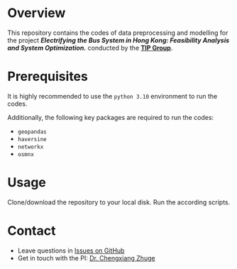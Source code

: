 # Overview 
This repository contains the codes of data preprocessing and modelling for the project 
***Electrifying the Bus System in Hong Kong: Feasibility Analysis and System Optimization.*** 
conducted by the [**TIP Group**](https://thetipteam.editorx.io/website).

# Prerequisites
It is highly recommended to use the ``python 3.10`` environment to run the codes.

Additionally, the following key packages are required to run the codes:
- ``geopandas``
- ``haversine``
- ``networkx``
- ``osmnx``

# Usage
Clone/download the repository to your local disk. Run the according scripts.

# Contact
- Leave questions in [Issues on GitHub](https://github.com/XanderPENG/hk-bus/issues)
- Get in touch with the PI: [Dr. Chengxiang Zhuge](mailto:chengxiang.zhuge@polyu.edu.hk)
